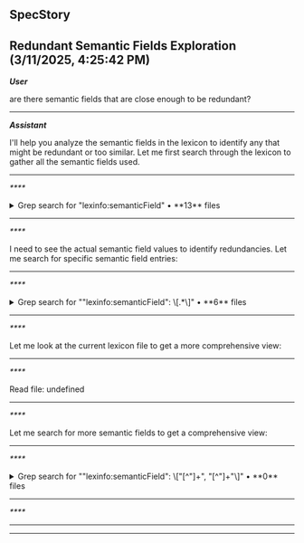 ## SpecStory

## Redundant Semantic Fields Exploration (3/11/2025, 4:25:42 PM)

_**User**_

are there semantic fields that are close enough to be redundant?

---

_**Assistant**_

I'll help you analyze the semantic fields in the lexicon to identify any that might be redundant or too similar. Let me first search through the lexicon to gather all the semantic fields used.

---

_****_

<details>
            <summary>Grep search for "lexinfo:semanticField" • **13** files</summary>
        
| File | Line | Match |
|------|------|-------|
| `file:///home/ensu/Projects/bastion-falls/.specstory/history/2025-02-07_12-39-etymology-of-limestone-explained.md` | L608 | `"lexinfo:semanticField": [` |
| `file:///home/ensu/Projects/bastion-falls/.specstory/history/2025-02-07_12-39-etymology-of-limestone-explained.md` | L642 | `"lexinfo:semanticField": [` |
| `file:///home/ensu/Projects/bastion-falls/.specstory/history/2025-02-07_12-39-etymology-of-limestone-explained.md` | L680 | `"lexinfo:semanticField": [` |
| `file:///home/ensu/Projects/bastion-falls/.specstory/history/2025-02-07_12-39-etymology-of-limestone-explained.md` | L746 | `"lexinfo:semanticField": [` |
| `file:///home/ensu/Projects/bastion-falls/.specstory/history/2025-02-07_12-39-etymology-of-limestone-explained.md` | L783 | `"lexinfo:semanticField": [` |
| `file:///home/ensu/Projects/bastion-falls/.specstory/history/2025-02-07_12-39-etymology-of-limestone-explained.md` | L820 | `"lexinfo:semanticField": [` |
| `file:///home/ensu/Projects/bastion-falls/.specstory/history/2025-02-07_12-39-etymology-of-limestone-explained.md` | L848 | `"lexinfo:semanticField": [` |
| `file:///home/ensu/Projects/bastion-falls/.specstory/history/2025-02-07_12-39-etymology-of-limestone-explained.md` | L921 | `"lexinfo:semanticField": [` |
| `file:///home/ensu/Projects/bastion-falls/.specstory/history/2025-02-07_12-39-etymology-of-limestone-explained.md` | L958 | `"lexinfo:semanticField": [` |
| `file:///home/ensu/Projects/bastion-falls/.specstory/history/2025-02-07_12-39-etymology-of-limestone-explained.md` | L1027 | `"lexinfo:semanticField": [` |
| `file:///home/ensu/Projects/bastion-falls/.specstory/history/2025-01-16_19-28-adding-new-words-to-lexicon.md` | L52 | `"lexinfo:semanticField": [` |
| `file:///home/ensu/Projects/bastion-falls/.specstory/history/2025-01-16_19-28-adding-new-words-to-lexicon.md` | L124 | `"lexinfo:semanticField": [` |
| `file:///home/ensu/Projects/bastion-falls/.specstory/history/2025-01-16_19-28-adding-new-words-to-lexicon.md` | L194 | `"lexinfo:semanticField": [` |
| `file:///home/ensu/Projects/bastion-falls/.specstory/history/2025-01-16_19-28-adding-new-words-to-lexicon.md` | L205 | `"lexinfo:semanticField": [` |
| `file:///home/ensu/Projects/bastion-falls/.specstory/history/2025-01-16_19-28-adding-new-words-to-lexicon.md` | L292 | `"lexinfo:semanticField": [` |
| `file:///home/ensu/Projects/bastion-falls/.specstory/history/2025-02-05_00-21-etymology-of-weather-across-languages.md` | L168 | `"lexinfo:semanticField": [` |
| `file:///home/ensu/Projects/bastion-falls/.specstory/history/2025-02-05_00-21-etymology-of-weather-across-languages.md` | L236 | `"lexinfo:semanticField": [` |
| `file:///home/ensu/Projects/bastion-falls/.specstory/history/2025-02-05_00-21-etymology-of-weather-across-languages.md` | L321 | `"lexinfo:semanticField": [` |
| `file:///home/ensu/Projects/bastion-falls/.specstory/history/2025-02-05_00-21-etymology-of-weather-across-languages.md` | L400 | `"lexinfo:semanticField": [` |
| `file:///home/ensu/Projects/bastion-falls/.specstory/history/2025-02-07_22-01-chalk%27s-natural-consistency-and-etymology.md` | L440 | `"lexinfo:semanticField": [` |
| `file:///home/ensu/Projects/bastion-falls/.specstory/history/2025-02-13_19-38-coining-new-words-in-early-hick.md` | L60 | `"lexinfo:semanticField": [` |
| `file:///home/ensu/Projects/bastion-falls/.specstory/history/2025-02-13_19-38-coining-new-words-in-early-hick.md` | L72 | `"lexinfo:semanticField": [` |
| `file:///home/ensu/Projects/bastion-falls/.specstory/history/2025-02-13_19-38-coining-new-words-in-early-hick.md` | L83 | `"lexinfo:semanticField": [` |
| `file:///home/ensu/Projects/bastion-falls/.specstory/history/2025-02-13_19-38-coining-new-words-in-early-hick.md` | L170 | `"lexinfo:semanticField": [` |
| `file:///home/ensu/Projects/bastion-falls/.specstory/history/2025-02-13_19-38-coining-new-words-in-early-hick.md` | L272 | `"lexinfo:semanticField": [` |
| `file:///home/ensu/Projects/bastion-falls/.specstory/history/2025-02-13_19-38-coining-new-words-in-early-hick.md` | L285 | `"lexinfo:semanticField": [` |
| `file:///home/ensu/Projects/bastion-falls/.specstory/history/2025-02-13_19-38-coining-new-words-in-early-hick.md` | L561 | `"lexinfo:semanticField": [` |
| `file:///home/ensu/Projects/bastion-falls/.specstory/history/2025-02-13_19-38-coining-new-words-in-early-hick.md` | L651 | `"lexinfo:semanticField": [` |
| `file:///home/ensu/Projects/bastion-falls/.specstory/history/2025-02-13_19-38-coining-new-words-in-early-hick.md` | L663 | `"lexinfo:semanticField": [` |
| `file:///home/ensu/Projects/bastion-falls/.specstory/history/2025-02-13_19-38-coining-new-words-in-early-hick.md` | L765 | `"lexinfo:semanticField": [` |
| `file:///home/ensu/Projects/bastion-falls/.specstory/history/2025-02-13_19-38-coining-new-words-in-early-hick.md` | L777 | `"lexinfo:semanticField": [` |
| `file:///home/ensu/Projects/bastion-falls/.specstory/history/2025-02-13_19-38-coining-new-words-in-early-hick.md` | L866 | `"lexinfo:semanticField": [` |
| `file:///home/ensu/Projects/bastion-falls/.specstory/history/2025-02-13_19-38-coining-new-words-in-early-hick.md` | L978 | `"lexinfo:semanticField": [` |
| `file:///home/ensu/Projects/bastion-falls/.specstory/history/2025-02-13_19-38-coining-new-words-in-early-hick.md` | L990 | `"lexinfo:semanticField": [` |
| `file:///home/ensu/Projects/bastion-falls/.specstory/history/2025-02-13_19-38-coining-new-words-in-early-hick.md` | L1367 | `"lexinfo:semanticField": [` |
| `file:///home/ensu/Projects/bastion-falls/.specstory/history/2025-02-13_19-38-coining-new-words-in-early-hick.md` | L2910 | `"lexinfo:semanticField": [` |
| `file:///home/ensu/Projects/bastion-falls/.specstory/history/2025-02-13_19-38-coining-new-words-in-early-hick.md` | L2948 | `"lexinfo:semanticField": [` |
| `file:///home/ensu/Projects/bastion-falls/.specstory/history/2025-02-13_19-38-coining-new-words-in-early-hick.md` | L2986 | `"lexinfo:semanticField": [` |
| `file:///home/ensu/Projects/bastion-falls/.specstory/history/2025-02-13_19-38-coining-new-words-in-early-hick.md` | L3024 | `"lexinfo:semanticField": [` |
| `file:///home/ensu/Projects/bastion-falls/.specstory/history/2025-02-13_19-38-coining-new-words-in-early-hick.md` | L3111 | `"lexinfo:semanticField": [` |
| `file:///home/ensu/Projects/bastion-falls/.specstory/history/2025-02-13_19-38-coining-new-words-in-early-hick.md` | L4900 | `"lexinfo:semanticField": [` |
| `file:///home/ensu/Projects/bastion-falls/.specstory/history/2025-02-13_19-38-coining-new-words-in-early-hick.md` | L5000 | `"lexinfo:semanticField": [` |
| `file:///home/ensu/Projects/bastion-falls/.specstory/history/2025-02-13_19-38-coining-new-words-in-early-hick.md` | L5159 | `"lexinfo:semanticField": [` |
| `file:///home/ensu/Projects/bastion-falls/.specstory/history/2025-02-13_19-38-coining-new-words-in-early-hick.md` | L5261 | `"lexinfo:semanticField": [` |
| `file:///home/ensu/Projects/bastion-falls/.specstory/history/2025-02-13_19-38-coining-new-words-in-early-hick.md` | L5342 | `"lexinfo:semanticField": [` |
| `file:///home/ensu/Projects/bastion-falls/ai-chatlogs/tab_34.md` | L259 | `"lexinfo:semanticField": [` |
| `file:///home/ensu/Projects/bastion-falls/ai-chatlogs/tab_34.md` | L329 | `"lexinfo:semanticField": ["Water Features", "Motion"]` |
| `file:///home/ensu/Projects/bastion-falls/ai-chatlogs/tab_34.md` | L360 | `"lexinfo:semanticField": ["Sacred Terms", "Perception"]` |
| `file:///home/ensu/Projects/bastion-falls/ai-chatlogs/tab_34.md` | L433 | `"lexinfo:semanticField": ["Sacred Terms", "Time Terms"]` |
| `file:///home/ensu/Projects/bastion-falls/ai-chatlogs/tab_34.md` | L464 | `"lexinfo:semanticField": ["Body Parts", "Colors"]` |
| `file:///home/ensu/Projects/bastion-falls/ai-chatlogs/tab_34.md` | L537 | `"lexinfo:semanticField": ["Sacred Terms"]` |
| `file:///home/ensu/Projects/bastion-falls/ai-chatlogs/tab_34.md` | L568 | `"lexinfo:semanticField": ["Natural World", "Colors"]` |
| `file:///home/ensu/Projects/bastion-falls/ai-chatlogs/tab_34.md` | L690 | `"lexinfo:semanticField": ["Motion", "Direction"]` |
| `file:///home/ensu/Projects/bastion-falls/ai-chatlogs/tab_34.md` | L721 | `"lexinfo:semanticField": ["Motion", "Direction"]` |
| `file:///home/ensu/Projects/bastion-falls/ai-chatlogs/tab_51.md` | L46 | `"lexinfo:semanticField": [` |
| `file:///home/ensu/Projects/bastion-falls/ai-chatlogs/tab_41.md` | L262 | `"lexinfo:semanticField": [` |
| `file:///home/ensu/Projects/bastion-falls/ai-chatlogs/tab_41.md` | L275 | `"lexinfo:semanticField": [` |
| `file:///home/ensu/Projects/bastion-falls/ai-chatlogs/tab_41.md` | L319 | `"lexinfo:semanticField": [` |
| `file:///home/ensu/Projects/bastion-falls/ai-chatlogs/tab_41.md` | L513 | `"lexinfo:semanticField": [` |
| `file:///home/ensu/Projects/bastion-falls/ai-chatlogs/tab_41.md` | L526 | `"lexinfo:semanticField": [` |
| `file:///home/ensu/Projects/bastion-falls/ai-chatlogs/tab_42.md` | L652 | `"lexinfo:semanticField": [` |
| `file:///home/ensu/Projects/bastion-falls/ai-chatlogs/tab_42.md` | L747 | `"lexinfo:semanticField": [` |
| `file:///home/ensu/Projects/bastion-falls/ai-chatlogs/tab_24.md` | L155 | `"lexinfo:semanticField": "Body Parts"` |
| `file:///home/ensu/Projects/bastion-falls/ai-chatlogs/tab_24.md` | L180 | `"lexinfo:semanticField": "Body Parts"` |
| `file:///home/ensu/Projects/bastion-falls/ai-chatlogs/tab_24.md` | L211 | `"lexinfo:semanticField": "Basic Terms"` |
| `file:///home/ensu/Projects/bastion-falls/ai-chatlogs/tab_24.md` | L220 | `"lexinfo:semanticField": "Basic Terms"` |
| `file:///home/ensu/Projects/bastion-falls/ai-chatlogs/tab_24.md` | L354 | `"lexinfo:semanticField": "Basic Terms"` |
| `file:///home/ensu/Projects/bastion-falls/ai-chatlogs/tab_24.md` | L363 | `"lexinfo:semanticField": "Basic Terms"` |
| `file:///home/ensu/Projects/bastion-falls/ai-chatlogs/tab_24.md` | L452 | `"lexinfo:semanticField": "Basic Terms"` |
| `file:///home/ensu/Projects/bastion-falls/ai-chatlogs/tab_24.md` | L547 | `"lexinfo:semanticField": "Basic Terms"` |
| `file:///home/ensu/Projects/bastion-falls/ai-chatlogs/tab_24.md` | L600 | `"lexinfo:semanticField": "Basic Terms"` |
| `file:///home/ensu/Projects/bastion-falls/ai-chatlogs/tab_24.md` | L609 | `"lexinfo:semanticField": "Directional Terms"` |
| `file:///home/ensu/Projects/bastion-falls/ai-chatlogs/tab_24.md` | L662 | `"lexinfo:semanticField": "Basic Terms"` |
| `file:///home/ensu/Projects/bastion-falls/ai-chatlogs/tab_24.md` | L671 | `"lexinfo:semanticField": "Directional Terms"` |
| `file:///home/ensu/Projects/bastion-falls/ai-chatlogs/tab_24.md` | L722 | `"lexinfo:semanticField": ["Basic Terms", "Sacred Terms"]` |
| `file:///home/ensu/Projects/bastion-falls/ai-chatlogs/tab_24.md` | L796 | `"lexinfo:semanticField": ["Magical Terms", "Sacred Terms"]` |
| `file:///home/ensu/Projects/bastion-falls/ai-chatlogs/tab_24.md` | L869 | `"lexinfo:semanticField": ["Magical Terms", "Sacred Terms"]` |
| `file:///home/ensu/Projects/bastion-falls/ai-chatlogs/tab_24.md` | L927 | `"lexinfo:semanticField": ["Magical Terms", "Sacred Terms"]` |
| `file:///home/ensu/Projects/bastion-falls/ai-chatlogs/tab_24.md` | L993 | `"lexinfo:semanticField": ["Spirit Terms", "Sacred Terms"]` |
| `file:///home/ensu/Projects/bastion-falls/ai-chatlogs/tab_24.md` | L1020 | `"lexinfo:semanticField": ["Spirit Terms", "Sacred Terms"]` |
| `file:///home/ensu/Projects/bastion-falls/ai-chatlogs/tab_24.md` | L1089 | `"lexinfo:semanticField": "Basic Terms"` |
| `file:///home/ensu/Projects/bastion-falls/ai-chatlogs/tab_24.md` | L1114 | `"lexinfo:semanticField": ["Spirit Terms", "Sacred Terms"]` |
| `file:///home/ensu/Projects/bastion-falls/ai-chatlogs/tab_24.md` | L1185 | `"lexinfo:semanticField": ["Spirit Terms", "Sacred Terms"]` |
| `file:///home/ensu/Projects/bastion-falls/ai-chatlogs/tab_24.md` | L1250 | `"lexinfo:semanticField": "Basic Terms"` |
| `file:///home/ensu/Projects/bastion-falls/ai-chatlogs/tab_24.md` | L1276 | `"lexinfo:semanticField": ["Sacred Terms", "Spirit Terms"]` |
| `file:///home/ensu/Projects/bastion-falls/ai-chatlogs/tab_24.md` | L1360 | `"lexinfo:semanticField": ["Sacred Terms", "Abstract Concepts"]` |
| `file:///home/ensu/Projects/bastion-falls/ai-chatlogs/tab_24.md` | L1386 | `"lexinfo:semanticField": "Basic Terms"` |
| `file:///home/ensu/Projects/bastion-falls/ai-chatlogs/tab_24.md` | L1523 | `"lexinfo:semanticField": ["Abstract Concepts", "Sacred Terms", "Moral Terms"]` |
| `file:///home/ensu/Projects/bastion-falls/ai-chatlogs/tab_24.md` | L1549 | `"lexinfo:semanticField": ["Basic Terms", "Sacred Terms"]` |
| `file:///home/ensu/Projects/bastion-falls/ai-chatlogs/tab_24.md` | L1663 | `"lexinfo:semanticField": ["Natural Elements", "Basic Terms"]` |
| `file:///home/ensu/Projects/bastion-falls/ai-chatlogs/tab_24.md` | L1689 | `"lexinfo:semanticField": ["Spirit Terms", "Sacred Terms", "Natural Elements"]` |
| `file:///home/ensu/Projects/bastion-falls/ai-chatlogs/tab_24.md` | L1768 | `"lexinfo:semanticField": ["Basic Terms", "Tool Terms"]` |
| `file:///home/ensu/Projects/bastion-falls/ai-chatlogs/tab_24.md` | L1793 | `"lexinfo:semanticField": ["Verbal Terms"]` |
| `file:///home/ensu/Projects/bastion-falls/ai-chatlogs/tab_24.md` | L1903 | `"lexinfo:semanticField": ["Basic Terms", "Tool Terms"]` |
| `file:///home/ensu/Projects/bastion-falls/ai-chatlogs/tab_24.md` | L1933 | `"lexinfo:semanticField": ["Verbal Terms"]` |
| `file:///home/ensu/Projects/bastion-falls/ai-chatlogs/tab_24.md` | L1992 | `"lexinfo:semanticField": [` |
| `file:///home/ensu/Projects/bastion-falls/ai-chatlogs/tab_24.md` | L2091 | `"lexinfo:semanticField": ["Verbal Terms", "Sacred Terms"]` |
| `file:///home/ensu/Projects/bastion-falls/ai-chatlogs/tab_23.md` | L537 | `"lexinfo:semanticField": [` |
| `file:///home/ensu/Projects/bastion-falls/ai-chatlogs/tab_23.md` | L570 | `"lexinfo:semanticField": [` |
| `file:///home/ensu/Projects/bastion-falls/ai-chatlogs/tab_23.md` | L608 | `"lexinfo:semanticField": "Natural World"` |
| `file:///home/ensu/Projects/bastion-falls/tools/bf-repo-tools/src/commands/import-lexicon.ts` | L47 | `"lexinfo:semanticField": string | string[];` |
| `file:///home/ensu/Projects/bastion-falls/tools/bf-repo-tools/src/commands/import-lexicon.ts` | L154 | `const semanticField = isArray(ontoSense["lexinfo:semanticField"])` |
| `file:///home/ensu/Projects/bastion-falls/tools/bf-repo-tools/src/commands/import-lexicon.ts` | L155 | `? ontoSense["lexinfo:semanticField"]` |
| `file:///home/ensu/Projects/bastion-falls/tools/bf-repo-tools/src/commands/import-lexicon.ts` | L156 | `: [ontoSense["lexinfo:semanticField"]];` |
| `file:///home/ensu/Projects/bastion-falls/data/languages/hick/early-hick/lexicon.jsonld` | L49 | `"lexinfo:semanticField": "Natural World"` |
| `file:///home/ensu/Projects/bastion-falls/data/languages/hick/early-hick/lexicon.jsonld` | L78 | `"lexinfo:semanticField": [` |
| `file:///home/ensu/Projects/bastion-falls/data/languages/hick/early-hick/lexicon.jsonld` | L106 | `"lexinfo:semanticField": "Natural World"` |
| `file:///home/ensu/Projects/bastion-falls/data/languages/hick/early-hick/lexicon.jsonld` | L139 | `"lexinfo:semanticField": [` |
| `file:///home/ensu/Projects/bastion-falls/data/languages/hick/early-hick/lexicon.jsonld` | L167 | `"lexinfo:semanticField": "Natural World"` |
| `file:///home/ensu/Projects/bastion-falls/data/languages/hick/early-hick/lexicon.jsonld` | L175 | `"lexinfo:semanticField": "Colors"` |
| `file:///home/ensu/Projects/bastion-falls/data/languages/hick/early-hick/lexicon.jsonld` | L208 | `"lexinfo:semanticField": [` |
| `file:///home/ensu/Projects/bastion-falls/data/languages/hick/early-hick/lexicon.jsonld` | L244 | `"lexinfo:semanticField": [` |
| `file:///home/ensu/Projects/bastion-falls/data/languages/hick/early-hick/lexicon.jsonld` | L272 | `"lexinfo:semanticField": [` |
| `file:///home/ensu/Projects/bastion-falls/data/languages/hick/early-hick/lexicon.jsonld` | L308 | `"lexinfo:semanticField": [` |
| `file:///home/ensu/Projects/bastion-falls/data/languages/hick/early-hick/lexicon.jsonld` | L344 | `"lexinfo:semanticField": [` |
| `file:///home/ensu/Projects/bastion-falls/data/languages/hick/early-hick/lexicon.jsonld` | L372 | `"lexinfo:semanticField": "Kinship Terms"` |
| `file:///home/ensu/Projects/bastion-falls/data/languages/hick/early-hick/lexicon.jsonld` | L397 | `"lexinfo:semanticField": "Kinship Terms"` |
| `file:///home/ensu/Projects/bastion-falls/data/languages/hick/early-hick/lexicon.jsonld` | L431 | `"lexinfo:semanticField": "Kinship Terms"` |
| `file:///home/ensu/Projects/bastion-falls/data/languages/hick/early-hick/lexicon.jsonld` | L465 | `"lexinfo:semanticField": "Kinship Terms"` |
| `file:///home/ensu/Projects/bastion-falls/data/languages/hick/early-hick/lexicon.jsonld` | L490 | `"lexinfo:semanticField": [` |
| `file:///home/ensu/Projects/bastion-falls/data/languages/hick/early-hick/lexicon.jsonld` | L518 | `"lexinfo:semanticField": [` |
| `file:///home/ensu/Projects/bastion-falls/data/languages/hick/early-hick/lexicon.jsonld` | L546 | `"lexinfo:semanticField": [` |
| `file:///home/ensu/Projects/bastion-falls/data/languages/hick/early-hick/lexicon.jsonld` | L574 | `"lexinfo:semanticField": [` |
| `file:///home/ensu/Projects/bastion-falls/data/languages/hick/early-hick/lexicon.jsonld` | L603 | `"lexinfo:semanticField": [` |
| `file:///home/ensu/Projects/bastion-falls/data/languages/hick/early-hick/lexicon.jsonld` | L640 | `"lexinfo:semanticField": [` |
| `file:///home/ensu/Projects/bastion-falls/data/languages/hick/early-hick/lexicon.jsonld` | L668 | `"lexinfo:semanticField": [` |
| `file:///home/ensu/Projects/bastion-falls/data/languages/hick/early-hick/lexicon.jsonld` | L705 | `"lexinfo:semanticField": [` |
| `file:///home/ensu/Projects/bastion-falls/data/languages/hick/early-hick/lexicon.jsonld` | L742 | `"lexinfo:semanticField": [` |
| `file:///home/ensu/Projects/bastion-falls/data/languages/hick/early-hick/lexicon.jsonld` | L779 | `"lexinfo:semanticField": [` |
| `file:///home/ensu/Projects/bastion-falls/data/languages/hick/early-hick/lexicon.jsonld` | L817 | `"lexinfo:semanticField": "Natural World"` |
| `file:///home/ensu/Projects/bastion-falls/data/languages/hick/early-hick/lexicon.jsonld` | L846 | `"lexinfo:semanticField": [` |
| `file:///home/ensu/Projects/bastion-falls/data/languages/hick/early-hick/lexicon.jsonld` | L874 | `"lexinfo:semanticField": "Natural World"` |
| `file:///home/ensu/Projects/bastion-falls/data/languages/hick/early-hick/lexicon.jsonld` | L907 | `"lexinfo:semanticField": [` |
| `file:///home/ensu/Projects/bastion-falls/data/languages/hick/early-hick/lexicon.jsonld` | L935 | `"lexinfo:semanticField": "Natural World"` |
| `file:///home/ensu/Projects/bastion-falls/data/languages/hick/early-hick/lexicon.jsonld` | L943 | `"lexinfo:semanticField": "Colors"` |
| `file:///home/ensu/Projects/bastion-falls/data/languages/hick/early-hick/lexicon.jsonld` | L976 | `"lexinfo:semanticField": [` |
| `file:///home/ensu/Projects/bastion-falls/data/languages/hick/early-hick/lexicon.jsonld` | L1012 | `"lexinfo:semanticField": [` |
| `file:///home/ensu/Projects/bastion-falls/data/languages/hick/early-hick/lexicon.jsonld` | L1040 | `"lexinfo:semanticField": [` |
| `file:///home/ensu/Projects/bastion-falls/data/languages/hick/early-hick/lexicon.jsonld` | L1076 | `"lexinfo:semanticField": [` |
| `file:///home/ensu/Projects/bastion-falls/data/languages/hick/early-hick/lexicon.jsonld` | L1112 | `"lexinfo:semanticField": [` |
| `file:///home/ensu/Projects/bastion-falls/data/languages/hick/early-hick/lexicon.jsonld` | L1140 | `"lexinfo:semanticField": "Kinship Terms"` |
| `file:///home/ensu/Projects/bastion-falls/data/languages/hick/early-hick/lexicon.jsonld` | L1165 | `"lexinfo:semanticField": "Kinship Terms"` |
| `file:///home/ensu/Projects/bastion-falls/data/languages/hick/early-hick/lexicon.jsonld` | L1199 | `"lexinfo:semanticField": "Kinship Terms"` |
| `file:///home/ensu/Projects/bastion-falls/data/languages/hick/early-hick/lexicon.jsonld` | L1233 | `"lexinfo:semanticField": "Kinship Terms"` |
| `file:///home/ensu/Projects/bastion-falls/data/languages/hick/early-hick/lexicon.jsonld` | L1258 | `"lexinfo:semanticField": [` |
| `file:///home/ensu/Projects/bastion-falls/data/languages/hick/early-hick/lexicon.jsonld` | L1286 | `"lexinfo:semanticField": [` |
| `file:///home/ensu/Projects/bastion-falls/data/languages/hick/early-hick/lexicon.jsonld` | L1314 | `"lexinfo:semanticField": [` |
| `file:///home/ensu/Projects/bastion-falls/data/languages/hick/early-hick/lexicon.jsonld` | L1342 | `"lexinfo:semanticField": [` |
| `file:///home/ensu/Projects/bastion-falls/data/languages/hick/early-hick/lexicon.jsonld` | L1371 | `"lexinfo:semanticField": [` |
| `file:///home/ensu/Projects/bastion-falls/data/languages/hick/early-hick/lexicon.jsonld` | L1408 | `"lexinfo:semanticField": [` |
| `file:///home/ensu/Projects/bastion-falls/data/languages/hick/early-hick/lexicon.jsonld` | L1436 | `"lexinfo:semanticField": [` |
| `file:///home/ensu/Projects/bastion-falls/data/languages/hick/early-hick/lexicon.jsonld` | L1473 | `"lexinfo:semanticField": [` |
| `file:///home/ensu/Projects/bastion-falls/data/languages/hick/early-hick/lexicon.jsonld` | L1510 | `"lexinfo:semanticField": [` |
| `file:///home/ensu/Projects/bastion-falls/data/languages/hick/early-hick/lexicon.jsonld` | L1547 | `"lexinfo:semanticField": [` |
| `file:///home/ensu/Projects/bastion-falls/data/languages/hick/early-hick/lexicon.jsonld` | L1585 | `"lexinfo:semanticField": "Natural World"` |
| `file:///home/ensu/Projects/bastion-falls/data/languages/hick/early-hick/lexicon.jsonld` | L1614 | `"lexinfo:semanticField": [` |
| `file:///home/ensu/Projects/bastion-falls/data/languages/hick/early-hick/lexicon.jsonld` | L1642 | `"lexinfo:semanticField": "Natural World"` |
| `file:///home/ensu/Projects/bastion-falls/data/languages/hick/early-hick/lexicon.jsonld` | L1675 | `"lexinfo:semanticField": [` |
| `file:///home/ensu/Projects/bastion-falls/data/languages/hick/early-hick/lexicon.jsonld` | L1703 | `"lexinfo:semanticField": "Natural World"` |
| `file:///home/ensu/Projects/bastion-falls/data/languages/hick/early-hick/lexicon.jsonld` | L1711 | `"lexinfo:semanticField": "Colors"` |
| `file:///home/ensu/Projects/bastion-falls/data/languages/hick/early-hick/lexicon.jsonld` | L1744 | `"lexinfo:semanticField": [` |
| `file:///home/ensu/Projects/bastion-falls/data/languages/hick/early-hick/lexicon.jsonld` | L1780 | `"lexinfo:semanticField": [` |
| `file:///home/ensu/Projects/bastion-falls/data/languages/hick/early-hick/lexicon.jsonld` | L1808 | `"lexinfo:semanticField": [` |
| `file:///home/ensu/Projects/bastion-falls/data/languages/hick/early-hick/lexicon.jsonld` | L1844 | `"lexinfo:semanticField": [` |
| `file:///home/ensu/Projects/bastion-falls/data/languages/hick/early-hick/lexicon.jsonld` | L1880 | `"lexinfo:semanticField": [` |
| `file:///home/ensu/Projects/bastion-falls/data/languages/hick/early-hick/lexicon.jsonld` | L1908 | `"lexinfo:semanticField": "Kinship Terms"` |
| `file:///home/ensu/Projects/bastion-falls/data/languages/hick/early-hick/lexicon.jsonld` | L1933 | `"lexinfo:semanticField": "Kinship Terms"` |
| `file:///home/ensu/Projects/bastion-falls/data/languages/hick/early-hick/lexicon.jsonld` | L1967 | `"lexinfo:semanticField": "Kinship Terms"` |
| `file:///home/ensu/Projects/bastion-falls/data/languages/hick/early-hick/lexicon.jsonld` | L2001 | `"lexinfo:semanticField": "Kinship Terms"` |
| `file:///home/ensu/Projects/bastion-falls/data/languages/hick/early-hick/lexicon.jsonld` | L2026 | `"lexinfo:semanticField": [` |
| `file:///home/ensu/Projects/bastion-falls/data/languages/hick/early-hick/lexicon.jsonld` | L2054 | `"lexinfo:semanticField": [` |
| `file:///home/ensu/Projects/bastion-falls/data/languages/hick/early-hick/lexicon.jsonld` | L2082 | `"lexinfo:semanticField": [` |
| `file:///home/ensu/Projects/bastion-falls/data/languages/hick/early-hick/lexicon.jsonld` | L2110 | `"lexinfo:semanticField": [` |
| `file:///home/ensu/Projects/bastion-falls/data/languages/hick/early-hick/lexicon.jsonld` | L2139 | `"lexinfo:semanticField": [` |
| `file:///home/ensu/Projects/bastion-falls/data/languages/hick/early-hick/lexicon.jsonld` | L2176 | `"lexinfo:semanticField": [` |
| `file:///home/ensu/Projects/bastion-falls/data/languages/hick/early-hick/lexicon.jsonld` | L2204 | `"lexinfo:semanticField": [` |
| `file:///home/ensu/Projects/bastion-falls/data/languages/hick/early-hick/lexicon.jsonld` | L2241 | `"lexinfo:semanticField": [` |
| `file:///home/ensu/Projects/bastion-falls/data/languages/hick/early-hick/lexicon.jsonld` | L2278 | `"lexinfo:semanticField": [` |
| `file:///home/ensu/Projects/bastion-falls/data/languages/hick/early-hick/lexicon.jsonld` | L2315 | `"lexinfo:semanticField": [` |
| `file:///home/ensu/Projects/bastion-falls/data/languages/hick/early-hick/lexicon.jsonld` | L2353 | `"lexinfo:semanticField": "Natural World"` |
| `file:///home/ensu/Projects/bastion-falls/data/languages/hick/early-hick/lexicon.jsonld` | L2382 | `"lexinfo:semanticField": [` |
| `file:///home/ensu/Projects/bastion-falls/data/languages/hick/early-hick/lexicon.jsonld` | L2410 | `"lexinfo:semanticField": "Natural World"` |
| `file:///home/ensu/Projects/bastion-falls/data/languages/hick/early-hick/lexicon.jsonld` | L2443 | `"lexinfo:semanticField": [` |
| `file:///home/ensu/Projects/bastion-falls/data/languages/hick/early-hick/lexicon.jsonld` | L2471 | `"lexinfo:semanticField": "Natural World"` |
| `file:///home/ensu/Projects/bastion-falls/data/languages/hick/early-hick/lexicon.jsonld` | L2479 | `"lexinfo:semanticField": "Colors"` |
| `file:///home/ensu/Projects/bastion-falls/data/languages/hick/early-hick/lexicon.jsonld` | L2512 | `"lexinfo:semanticField": [` |
| `file:///home/ensu/Projects/bastion-falls/data/languages/hick/early-hick/lexicon.jsonld` | L2548 | `"lexinfo:semanticField": [` |
| `file:///home/ensu/Projects/bastion-falls/data/languages/hick/early-hick/lexicon.jsonld` | L2576 | `"lexinfo:semanticField": [` |
| `file:///home/ensu/Projects/bastion-falls/data/languages/hick/early-hick/lexicon.jsonld` | L2612 | `"lexinfo:semanticField": [` |
| `file:///home/ensu/Projects/bastion-falls/data/languages/hick/early-hick/lexicon.jsonld` | L2648 | `"lexinfo:semanticField": [` |
| `file:///home/ensu/Projects/bastion-falls/data/languages/hick/early-hick/lexicon.jsonld` | L2676 | `"lexinfo:semanticField": "Kinship Terms"` |
| `file:///home/ensu/Projects/bastion-falls/data/languages/hick/early-hick/lexicon.jsonld` | L2701 | `"lexinfo:semanticField": "Kinship Terms"` |
| `file:///home/ensu/Projects/bastion-falls/data/languages/hick/early-hick/lexicon.jsonld` | L2735 | `"lexinfo:semanticField": "Kinship Terms"` |
| `file:///home/ensu/Projects/bastion-falls/data/languages/hick/early-hick/lexicon.jsonld` | L2769 | `"lexinfo:semanticField": "Kinship Terms"` |
| `file:///home/ensu/Projects/bastion-falls/data/languages/hick/early-hick/lexicon.jsonld` | L2794 | `"lexinfo:semanticField": [` |
| `file:///home/ensu/Projects/bastion-falls/data/languages/hick/early-hick/lexicon.jsonld` | L2822 | `"lexinfo:semanticField": [` |
| `file:///home/ensu/Projects/bastion-falls/data/languages/hick/early-hick/lexicon.jsonld` | L2850 | `"lexinfo:semanticField": [` |
| `file:///home/ensu/Projects/bastion-falls/data/languages/hick/early-hick/lexicon.jsonld` | L2878 | `"lexinfo:semanticField": [` |
| `file:///home/ensu/Projects/bastion-falls/data/languages/hick/early-hick/lexicon.jsonld` | L2907 | `"lexinfo:semanticField": [` |
| `file:///home/ensu/Projects/bastion-falls/data/languages/hick/early-hick/lexicon.jsonld` | L2944 | `"lexinfo:semanticField": [` |
| `file:///home/ensu/Projects/bastion-falls/data/languages/hick/early-hick/lexicon.jsonld` | L2972 | `"lexinfo:semanticField": [` |
| `file:///home/ensu/Projects/bastion-falls/data/languages/hick/early-hick/lexicon.jsonld` | L3009 | `"lexinfo:semanticField": [` |
| `file:///home/ensu/Projects/bastion-falls/data/languages/hick/early-hick/lexicon.jsonld` | L3046 | `"lexinfo:semanticField": [` |
| `file:///home/ensu/Projects/bastion-falls/data/languages/hick/early-hick/lexicon.jsonld` | L3083 | `"lexinfo:semanticField": [` |

</details>

---

_****_

I need to see the actual semantic field values to identify redundancies. Let me search for specific semantic field entries:

---

_****_

<details>
            <summary>Grep search for ""lexinfo:semanticField": \[.*\]" • **6** files</summary>
        
| File | Line | Match |
|------|------|-------|
| `file:///home/ensu/Projects/bastion-falls/ai-chatlogs/tab_24.md` | L722 | `"lexinfo:semanticField": ["Basic Terms", "Sacred Terms"]` |
| `file:///home/ensu/Projects/bastion-falls/ai-chatlogs/tab_24.md` | L796 | `"lexinfo:semanticField": ["Magical Terms", "Sacred Terms"]` |
| `file:///home/ensu/Projects/bastion-falls/ai-chatlogs/tab_24.md` | L869 | `"lexinfo:semanticField": ["Magical Terms", "Sacred Terms"]` |
| `file:///home/ensu/Projects/bastion-falls/ai-chatlogs/tab_24.md` | L927 | `"lexinfo:semanticField": ["Magical Terms", "Sacred Terms"]` |
| `file:///home/ensu/Projects/bastion-falls/ai-chatlogs/tab_24.md` | L993 | `"lexinfo:semanticField": ["Spirit Terms", "Sacred Terms"]` |
| `file:///home/ensu/Projects/bastion-falls/ai-chatlogs/tab_24.md` | L1020 | `"lexinfo:semanticField": ["Spirit Terms", "Sacred Terms"]` |
| `file:///home/ensu/Projects/bastion-falls/ai-chatlogs/tab_24.md` | L1114 | `"lexinfo:semanticField": ["Spirit Terms", "Sacred Terms"]` |
| `file:///home/ensu/Projects/bastion-falls/ai-chatlogs/tab_24.md` | L1185 | `"lexinfo:semanticField": ["Spirit Terms", "Sacred Terms"]` |
| `file:///home/ensu/Projects/bastion-falls/ai-chatlogs/tab_24.md` | L1276 | `"lexinfo:semanticField": ["Sacred Terms", "Spirit Terms"]` |
| `file:///home/ensu/Projects/bastion-falls/ai-chatlogs/tab_24.md` | L1360 | `"lexinfo:semanticField": ["Sacred Terms", "Abstract Concepts"]` |
| `file:///home/ensu/Projects/bastion-falls/ai-chatlogs/tab_24.md` | L1523 | `"lexinfo:semanticField": ["Abstract Concepts", "Sacred Terms", "Moral Terms"]` |
| `file:///home/ensu/Projects/bastion-falls/ai-chatlogs/tab_24.md` | L1549 | `"lexinfo:semanticField": ["Basic Terms", "Sacred Terms"]` |
| `file:///home/ensu/Projects/bastion-falls/ai-chatlogs/tab_24.md` | L1663 | `"lexinfo:semanticField": ["Natural Elements", "Basic Terms"]` |
| `file:///home/ensu/Projects/bastion-falls/ai-chatlogs/tab_24.md` | L1689 | `"lexinfo:semanticField": ["Spirit Terms", "Sacred Terms", "Natural Elements"]` |
| `file:///home/ensu/Projects/bastion-falls/ai-chatlogs/tab_24.md` | L1768 | `"lexinfo:semanticField": ["Basic Terms", "Tool Terms"]` |
| `file:///home/ensu/Projects/bastion-falls/ai-chatlogs/tab_24.md` | L1793 | `"lexinfo:semanticField": ["Verbal Terms"]` |
| `file:///home/ensu/Projects/bastion-falls/ai-chatlogs/tab_24.md` | L1903 | `"lexinfo:semanticField": ["Basic Terms", "Tool Terms"]` |
| `file:///home/ensu/Projects/bastion-falls/ai-chatlogs/tab_24.md` | L1933 | `"lexinfo:semanticField": ["Verbal Terms"]` |
| `file:///home/ensu/Projects/bastion-falls/ai-chatlogs/tab_24.md` | L2091 | `"lexinfo:semanticField": ["Verbal Terms", "Sacred Terms"]` |
| `file:///home/ensu/Projects/bastion-falls/ai-chatlogs/tab_34.md` | L329 | `"lexinfo:semanticField": ["Water Features", "Motion"]` |
| `file:///home/ensu/Projects/bastion-falls/ai-chatlogs/tab_34.md` | L360 | `"lexinfo:semanticField": ["Sacred Terms", "Perception"]` |
| `file:///home/ensu/Projects/bastion-falls/ai-chatlogs/tab_34.md` | L433 | `"lexinfo:semanticField": ["Sacred Terms", "Time Terms"]` |
| `file:///home/ensu/Projects/bastion-falls/ai-chatlogs/tab_34.md` | L464 | `"lexinfo:semanticField": ["Body Parts", "Colors"]` |
| `file:///home/ensu/Projects/bastion-falls/ai-chatlogs/tab_34.md` | L537 | `"lexinfo:semanticField": ["Sacred Terms"]` |
| `file:///home/ensu/Projects/bastion-falls/ai-chatlogs/tab_34.md` | L568 | `"lexinfo:semanticField": ["Natural World", "Colors"]` |
| `file:///home/ensu/Projects/bastion-falls/ai-chatlogs/tab_34.md` | L690 | `"lexinfo:semanticField": ["Motion", "Direction"]` |
| `file:///home/ensu/Projects/bastion-falls/ai-chatlogs/tab_34.md` | L721 | `"lexinfo:semanticField": ["Motion", "Direction"]` |
| `file:///home/ensu/Projects/bastion-falls/ai-chatlogs/tab_26.md` | L1051 | `"lexinfo:semanticField": ["Sacred & Ritual", "Abstract Concepts"]` |
| `file:///home/ensu/Projects/bastion-falls/ai-chatlogs/tab_26.md` | L1076 | `"lexinfo:semanticField": ["Animals", "Bird Terms"]` |
| `file:///home/ensu/Projects/bastion-falls/ai-chatlogs/tab_26.md` | L1085 | `"lexinfo:semanticField": ["Kinship Terms"]` |
| `file:///home/ensu/Projects/bastion-falls/ai-chatlogs/tab_7.md` | L160 | `"lexinfo:semanticField": ["Action Terms"]  // Added` |
| `file:///home/ensu/Projects/bastion-falls/ai-chatlogs/tab_7.md` | L199 | `"lexinfo:semanticField": ["Action Terms"]  // Added` |
| `file:///home/ensu/Projects/bastion-falls/ai-chatlogs/tab_22.md` | L1284 | `"lexinfo:semanticField": ["Interrogatives", "Proximal"]` |
| `file:///home/ensu/Projects/bastion-falls/ai-chatlogs/tab_22.md` | L1373 | `"lexinfo:semanticField": ["Interrogatives", "Proximal"]` |
| `file:///home/ensu/Projects/bastion-falls/ai-chatlogs/tab_22.md` | L1605 | `"lexinfo:semanticField": ["Interrogatives", "Proximal"]` |
| `file:///home/ensu/Projects/bastion-falls/ai-chatlogs/tab_22.md` | L1632 | `"lexinfo:semanticField": ["Interrogatives", "Medial"]` |
| `file:///home/ensu/Projects/bastion-falls/ai-chatlogs/tab_22.md` | L1701 | `"lexinfo:semanticField": ["Interrogatives", "Proximal"]` |
| `file:///home/ensu/Projects/bastion-falls/ai-chatlogs/tab_22.md` | L1728 | `"lexinfo:semanticField": ["Interrogatives", "Proximal"]` |
| `file:///home/ensu/Projects/bastion-falls/ai-chatlogs/tab_22.md` | L1788 | `"lexinfo:semanticField": ["Interrogatives", "Proximal", "Temporal"]` |
| `file:///home/ensu/Projects/bastion-falls/ai-chatlogs/tab_22.md` | L1815 | `"lexinfo:semanticField": ["Interrogatives", "Proximal", "Manner"]` |
| `file:///home/ensu/Projects/bastion-falls/ai-chatlogs/tab_22.md` | L1871 | `"lexinfo:semanticField": ["Interrogatives", "Medial"]` |
| `file:///home/ensu/Projects/bastion-falls/ai-chatlogs/tab_22.md` | L1898 | `"lexinfo:semanticField": ["Interrogatives", "Medial", "Spatial"]` |
| `file:///home/ensu/Projects/bastion-falls/ai-chatlogs/tab_22.md` | L1950 | `"lexinfo:semanticField": ["Interrogatives", "Medial", "Temporal"]` |
| `file:///home/ensu/Projects/bastion-falls/ai-chatlogs/tab_22.md` | L1977 | `"lexinfo:semanticField": ["Interrogatives", "Medial", "Manner"]` |
| `file:///home/ensu/Projects/bastion-falls/ai-chatlogs/tab_22.md` | L2032 | `"lexinfo:semanticField": ["Interrogatives", "Distal"]` |
| `file:///home/ensu/Projects/bastion-falls/ai-chatlogs/tab_22.md` | L2059 | `"lexinfo:semanticField": ["Interrogatives", "Distal", "Spatial"]` |
| `file:///home/ensu/Projects/bastion-falls/ai-chatlogs/tab_22.md` | L2111 | `"lexinfo:semanticField": ["Interrogatives", "Medial", "Temporal"]` |
| `file:///home/ensu/Projects/bastion-falls/ai-chatlogs/tab_22.md` | L2138 | `"lexinfo:semanticField": ["Interrogatives", "Medial", "Manner"]` |
| `file:///home/ensu/Projects/bastion-falls/ai-chatlogs/tab_22.md` | L2193 | `"lexinfo:semanticField": ["Interrogatives", "Distal", "Temporal"]` |
| `file:///home/ensu/Projects/bastion-falls/ai-chatlogs/tab_22.md` | L2220 | `"lexinfo:semanticField": ["Interrogatives", "Distal", "Manner"]` |
| `file:///home/ensu/Projects/bastion-falls/ai-chatlogs/tab_22.md` | L2528 | `"lexinfo:semanticField": ["Interrogatives", "Proximal", "Spatial"]` |
| `file:///home/ensu/Projects/bastion-falls/ai-chatlogs/tab_22.md` | L2580 | `"lexinfo:semanticField": ["Interrogatives", "Medial", "Temporal"]` |
| `file:///home/ensu/Projects/bastion-falls/ai-chatlogs/tab_22.md` | L2607 | `"lexinfo:semanticField": ["Interrogatives", "Distal", "Temporal"]` |
| `file:///home/ensu/Projects/bastion-falls/ai-chatlogs/tab_22.md` | L2766 | `"lexinfo:semanticField": ["Interrogatives", "Proximal", "Personal"]` |
| `file:///home/ensu/Projects/bastion-falls/ai-chatlogs/tab_22.md` | L2793 | `"lexinfo:semanticField": ["Interrogatives", "Medial", "Personal"]` |
| `file:///home/ensu/Projects/bastion-falls/ai-chatlogs/tab_22.md` | L2864 | `"lexinfo:semanticField": ["Interrogatives", "Proximal", "Temporal"]` |
| `file:///home/ensu/Projects/bastion-falls/ai-chatlogs/tab_22.md` | L2891 | `"lexinfo:semanticField": ["Interrogatives", "Proximal", "Manner"]` |
| `file:///home/ensu/Projects/bastion-falls/ai-chatlogs/tab_22.md` | L2962 | `"lexinfo:semanticField": ["Interrogatives", "Medial", "Manner"]` |
| `file:///home/ensu/Projects/bastion-falls/ai-chatlogs/tab_22.md` | L2989 | `"lexinfo:semanticField": ["Interrogatives", "Distal", "Personal"]` |
| `file:///home/ensu/Projects/bastion-falls/ai-chatlogs/tab_22.md` | L3016 | `"lexinfo:semanticField": ["Interrogatives", "Distal", "Manner"]` |
| `file:///home/ensu/Projects/bastion-falls/ai-chatlogs/tab_22.md` | L3072 | `"lexinfo:semanticField": ["Interrogatives", "Basic"]` |
| `file:///home/ensu/Projects/bastion-falls/ai-chatlogs/tab_65.md` | L334 | `"lexinfo:semanticField": ["Landforms", "Garden Terms"]` |
| `file:///home/ensu/Projects/bastion-falls/ai-chatlogs/tab_65.md` | L423 | `"lexinfo:semanticField": ["Celestial Bodies", "Sacred Terms"]` |
| `file:///home/ensu/Projects/bastion-falls/ai-chatlogs/tab_65.md` | L447 | `"lexinfo:semanticField": ["Time Terms", "Celestial Bodies"]` |
| `file:///home/ensu/Projects/bastion-falls/ai-chatlogs/tab_65.md` | L467 | `"lexinfo:semanticField": ["Time Terms", "Sacred Terms"]` |
| `file:///home/ensu/Projects/bastion-falls/ai-chatlogs/tab_65.md` | L491 | `"lexinfo:semanticField": ["Bird Terms", "Nocturnal Animals"]` |
| `file:///home/ensu/Projects/bastion-falls/ai-chatlogs/tab_65.md` | L515 | `"lexinfo:semanticField": ["Maritime Terms", "Occupations"]` |
| `file:///home/ensu/Projects/bastion-falls/ai-chatlogs/tab_65.md` | L761 | `"lexinfo:semanticField": ["Natural World", "Elements"]` |
| `file:///home/ensu/Projects/bastion-falls/ai-chatlogs/tab_65.md` | L781 | `"lexinfo:semanticField": ["Natural World", "Water Features"]` |
| `file:///home/ensu/Projects/bastion-falls/ai-chatlogs/tab_65.md` | L801 | `"lexinfo:semanticField": ["Natural World", "Water Features"]` |
| `file:///home/ensu/Projects/bastion-falls/ai-chatlogs/tab_65.md` | L821 | `"lexinfo:semanticField": ["Natural World", "Water Features"]` |
| `file:///home/ensu/Projects/bastion-falls/ai-chatlogs/tab_65.md` | L842 | `"lexinfo:semanticField": ["Natural World", "Landforms"]` |
| `file:///home/ensu/Projects/bastion-falls/ai-chatlogs/tab_65.md` | L896 | `"lexinfo:semanticField": ["Natural World", "Landforms"]` |
| `file:///home/ensu/Projects/bastion-falls/ai-chatlogs/tab_65.md` | L916 | `"lexinfo:semanticField": ["Natural World", "Landforms"]` |
| `file:///home/ensu/Projects/bastion-falls/ai-chatlogs/tab_65.md` | L941 | `"lexinfo:semanticField": ["Natural World", "Landforms"]` |
| `file:///home/ensu/Projects/bastion-falls/ai-chatlogs/tab_65.md` | L966 | `"lexinfo:semanticField": ["Natural World", "Landforms"]` |
| `file:///home/ensu/Projects/bastion-falls/ai-chatlogs/tab_65.md` | L991 | `"lexinfo:semanticField": ["Natural World", "Landforms"]` |
| `file:///home/ensu/Projects/bastion-falls/ai-chatlogs/tab_65.md` | L1044 | `"lexinfo:semanticField": ["Natural World", "Landforms", "Water Features"]` |
| `file:///home/ensu/Projects/bastion-falls/ai-chatlogs/tab_65.md` | L1069 | `"lexinfo:semanticField": ["Natural World", "Landforms"]` |
| `file:///home/ensu/Projects/bastion-falls/ai-chatlogs/tab_65.md` | L1123 | `"lexinfo:semanticField": ["Natural World", "Precipitation"]` |
| `file:///home/ensu/Projects/bastion-falls/ai-chatlogs/tab_65.md` | L1148 | `"lexinfo:semanticField": ["Natural World", "Precipitation", "Maritime Terms"]` |
| `file:///home/ensu/Projects/bastion-falls/ai-chatlogs/tab_65.md` | L1173 | `"lexinfo:semanticField": ["Natural World", "Precipitation"]` |
| `file:///home/ensu/Projects/bastion-falls/ai-chatlogs/tab_65.md` | L1226 | `"lexinfo:semanticField": ["Flora & Agriculture", "Basic Plant Terms"]` |
| `file:///home/ensu/Projects/bastion-falls/ai-chatlogs/tab_65.md` | L1246 | `"lexinfo:semanticField": ["Flora & Agriculture", "Basic Plant Terms"]` |
| `file:///home/ensu/Projects/bastion-falls/ai-chatlogs/tab_65.md` | L1266 | `"lexinfo:semanticField": ["Flora & Agriculture", "Basic Plant Terms"]` |
| `file:///home/ensu/Projects/bastion-falls/ai-chatlogs/tab_65.md` | L1286 | `"lexinfo:semanticField": ["Flora & Agriculture", "Basic Plant Terms"]` |
| `file:///home/ensu/Projects/bastion-falls/ai-chatlogs/tab_65.md` | L1306 | `"lexinfo:semanticField": ["Flora & Agriculture", "Basic Plant Terms"]` |
| `file:///home/ensu/Projects/bastion-falls/ai-chatlogs/tab_65.md` | L1326 | `"lexinfo:semanticField": ["Flora & Agriculture", "Basic Plant Terms"]` |
| `file:///home/ensu/Projects/bastion-falls/ai-chatlogs/tab_65.md` | L1346 | `"lexinfo:semanticField": ["Flora & Agriculture", "Basic Plant Terms"]` |
| `file:///home/ensu/Projects/bastion-falls/ai-chatlogs/tab_65.md` | L1404 | `"lexinfo:semanticField": ["Flora & Agriculture", "Cultivated Plants"]` |
| `file:///home/ensu/Projects/bastion-falls/ai-chatlogs/tab_65.md` | L1429 | `"lexinfo:semanticField": ["Flora & Agriculture", "Cultivated Plants"]` |
| `file:///home/ensu/Projects/bastion-falls/ai-chatlogs/tab_65.md` | L1454 | `"lexinfo:semanticField": ["Flora & Agriculture", "Cultivated Plants"]` |
| `file:///home/ensu/Projects/bastion-falls/ai-chatlogs/tab_65.md` | L1479 | `"lexinfo:semanticField": ["Flora & Agriculture", "Cultivated Plants"]` |
| `file:///home/ensu/Projects/bastion-falls/ai-chatlogs/tab_65.md` | L1504 | `"lexinfo:semanticField": ["Flora & Agriculture", "Cultivated Plants"]` |
| `file:///home/ensu/Projects/bastion-falls/ai-chatlogs/tab_65.md` | L1563 | `"lexinfo:semanticField": ["Flora & Agriculture", "Agricultural Terms"]` |
| `file:///home/ensu/Projects/bastion-falls/ai-chatlogs/tab_65.md` | L1588 | `"lexinfo:semanticField": ["Flora & Agriculture", "Agricultural Terms"]` |
| `file:///home/ensu/Projects/bastion-falls/ai-chatlogs/tab_65.md` | L1613 | `"lexinfo:semanticField": ["Flora & Agriculture", "Agricultural Terms"]` |
| `file:///home/ensu/Projects/bastion-falls/ai-chatlogs/tab_65.md` | L1638 | `"lexinfo:semanticField": ["Flora & Agriculture", "Agricultural Terms", "Occupations"]` |
| `file:///home/ensu/Projects/bastion-falls/ai-chatlogs/tab_65.md` | L1663 | `"lexinfo:semanticField": ["Flora & Agriculture", "Agricultural Terms"]` |
| `file:///home/ensu/Projects/bastion-falls/ai-chatlogs/tab_65.md` | L1724 | `"lexinfo:semanticField": ["Flora & Agriculture", "Garden Terms", "Sacred Terms"]` |

</details>

---

_****_

Let me look at the current lexicon file to get a more comprehensive view:

---

_****_

Read file: undefined

---

_****_

Let me search for more semantic fields to get a comprehensive view:

---

_****_

<details>
            <summary>Grep search for ""lexinfo:semanticField": \["[^"]+", "[^"]+"\]" • **0** files</summary>
        
No results found
</details>

---

_****_



---



---

